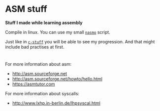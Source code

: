 # ASM stuff
**Stuff I made while learning assembly**

Compile in linux. You can use my small [`nasmo`](https://github.com/r4v10l1/arch-dotfiles/blob/main/dotfiles/bashrc/nasmo) script.

Just like in [`c-stuff`](https://github.com/r4v10l1/c-stuff) you will be able to see my progression. And that might include bad practises at first.

# 

For more information about asm:
  - http://asm.sourceforge.net
  - http://asm.sourceforge.net/howto/hello.html
  - https://asmtutor.com

For more information about syscalls:
  - http://www.lxhp.in-berlin.de/lhpsyscal.html
